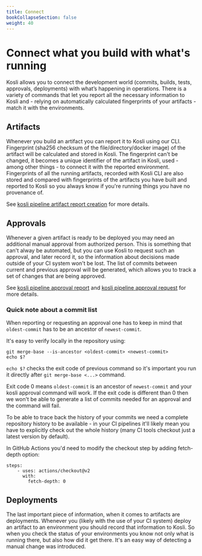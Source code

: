 ```yaml
---
title: Connect
bookCollapseSection: false
weight: 40
---
```

# Connect what you build with what's running

Kosli allows you to connect the development world (commits, builds, tests, approvals, deployments) with what’s happening in operations. There is a variety of commands that let you report all the necessary information to Kosli and - relying on automatically calculated fingerprints of your artifacts - match it with the environments.

## Artifacts

Whenever you build an artifact you can report it to Kosli using our CLI. Fingerprint (sha256 checksum of the file/directory/docker image) of the artifact will be calculated and stored in Kosli. The fingerprint can't be changed, it becomes a unique identifier of the artifact in Kosli, used - among other things - to connect it with the reported environment. Fingerprints of all the running artifacts, recorded with Kosli CLI are also stored and compared with fingerprints of the artifacts you have built and reported to Kosli so you always know if you're running things you have no provenance of. 

See [kosli pipeline artifact report creation](/client_reference/kosli_pipeline_artifact_report_creation/) for more details. 

## Approvals

Whenever a given artifact is ready to be deployed you may need an additional manual approval from authorized person. This is something that can't alway be automated, but you can use Kosli to request such an approval, and later record it, so the information about decisions made outside of your CI system won't be lost. The list of commits between current and previous approval will be generated, which allows you to track a set of changes that are being approved.

See [kosli pipeline approval report](/client_reference/kosli_pipeline_approval_report/) and [kosli pipeline approval request](/client_reference/kosli_pipeline_approval_request/) for more details. 

### Quick note about a commit list

When reporting or requesting an approval one has to keep in mind that `oldest-commit` has to be an ancestor of `newest-commit`. 

It's easy to verify locally in the repository using:
```shell {.command}
git merge-base --is-ancestor <oldest-commit> <newest-commit>
echo $?
```

`echo $?` checks the exit code of previous command so it's important you run it directly after `git merge-base <...>` command.  

Exit code 0 means `oldest-commit` is an ancestor of `newest-commit` and your kosli approval command will work. If the exit code is different than 0 then we won't be able to generate a list of commits needed for an approval and the command will fail.

To be able to trace back the history of your commits we need a complete repository history to be available - in your CI pipelines it'll likely mean you have to explicitly check out the whole history (many CI tools checkout just a latest version by default).

In GitHub Actions you'd need to modify the checkout step by adding fetch-depth option:

```
steps:
    - uses: actions/checkout@v2
      with:
        fetch-depth: 0
```

## Deployments

The last important piece of information, when it comes to artifacts are deployments. Whenever you (likely with the use of your CI system) deploy an artifact to an environment you should record that information to Kosli. So when you check the status of your environments you know not only what is running there, but also how did it get there. It's an easy way of detecting a manual change was introduced.